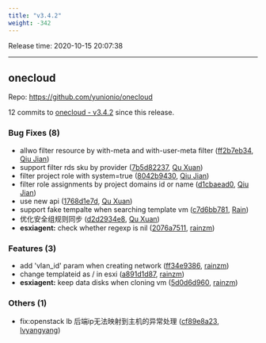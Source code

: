 ```yaml
---
title: "v3.4.2"
weight: -342
---
```


Release time: 2020-10-15 20:07:38

---
## onecloud

Repo: https://github.com/yunionio/onecloud

12 commits to [onecloud - v3.4.2] since this release.

### Bug Fixes (8)
- allwo filter resource by with-meta and with-user-meta filter ([ff2b7eb34](https://github.com/yunionio/onecloud/commit/ff2b7eb3450c19714d02fe2948cf9b95ce0ef5f9), [Qiu Jian](mailto:qiujian@yunionyun.com))
- support filter rds sku by provider ([7b5d82237](https://github.com/yunionio/onecloud/commit/7b5d822373f514b7e03b725ea043259a72ae742a), [Qu Xuan](mailto:quxuan@yunionyun.com))
- filter project role with system=true ([8042b9430](https://github.com/yunionio/onecloud/commit/8042b9430cc5b43b367c9e550fbe668d4a4465ca), [Qiu Jian](mailto:qiujian@yunionyun.com))
- filter role assignments by project domains id or name ([d1cbaead0](https://github.com/yunionio/onecloud/commit/d1cbaead099d3e52d1ad8815f8d02e80fc8772c4), [Qiu Jian](mailto:qiujian@yunionyun.com))
- use new api ([1768d1e7d](https://github.com/yunionio/onecloud/commit/1768d1e7db5954513eebb8755efa6a457416f797), [Qu Xuan](mailto:quxuan@yunionyun.com))
- support fake tempalte when searching template vm ([c7d6bb781](https://github.com/yunionio/onecloud/commit/c7d6bb7811dd43cc3a46c2b3cfe3fd0443e61916), [Rain](mailto:zhengyu@yunion.cn))
- 优化安全组规则同步 ([d2d2934e8](https://github.com/yunionio/onecloud/commit/d2d2934e803a4e65df43ff7a78989aa94d397d7d), [Qu Xuan](mailto:quxuan@yunionyun.com))
- **esxiagent:** check whether regexp is nil ([2076a7511](https://github.com/yunionio/onecloud/commit/2076a75113296bc2e7510772eedea46afb91cf19), [rainzm](mailto:mjoycarry@gmail.com))

### Features (3)
- add 'vlan_id' param when creating network ([ff34e9386](https://github.com/yunionio/onecloud/commit/ff34e938628e40b5c7bd14f5cb99f4dd3eeb7543), [rainzm](mailto:mjoycarry@gmail.com))
- change templateid as <providerId>/<uuid> in esxi ([a891d1d87](https://github.com/yunionio/onecloud/commit/a891d1d876da6fb44e7abbe23dab8cd9268e6b69), [rainzm](mailto:mjoycarry@gmail.com))
- **esxiagent:** keep data disks when cloning vm ([5d0d6d960](https://github.com/yunionio/onecloud/commit/5d0d6d960b4be750d68d3c4d1f503f0841a2f091), [rainzm](mailto:mjoycarry@gmail.com))

### Others (1)
- fix:openstack lb 后端ip无法映射到主机的异常处理 ([cf89e8a23](https://github.com/yunionio/onecloud/commit/cf89e8a23a47e32e4ce7348d01902dfcf07b0360), [lvyangyang](mailto:lvyangyang@yunion.cn))

[onecloud - v3.4.2]: https://github.com/yunionio/onecloud/compare/v3.4.1...v3.4.2
